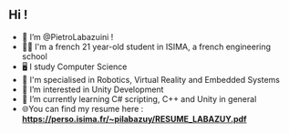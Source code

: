 ## Hi !
- 👋 I’m @PietroLabazuini !
- 👨‍🎓 I'm a french 21 year-old student in ISIMA, a french engineering school
- 🖥️ I study Computer Science
- 🤖 I'm specialised in Robotics, Virtual Reality and Embedded Systems
- 👀 I’m interested in Unity Development
- 🌱 I’m currently learning C# scripting, C++ and Unity in general
- 🌐You can find my resume here :
**https://perso.isima.fr/~pilabazuy/RESUME_LABAZUY.pdf**
<!---
PietroLabazuini/PietroLabazuini is a ✨ special ✨ repository because its `README.md` (this file) appears on your GitHub profile.
You can click the Preview link to take a look at your changes.
--->
